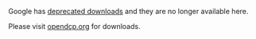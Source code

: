 Google has [deprecated downloads](http://google-opensource.blogspot.be/2013/05/a-change-to-google-code-download-service.html) and they are no longer available here.

Please visit [opendcp.org](http://opendcp.org) for downloads.
